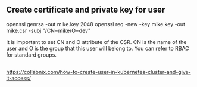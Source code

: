 ## Create certificate and private key for user
openssl genrsa -out  mike.key 2048
openssl req -new -key mike.key -out mike.csr -subj "/CN=mike/O=dev"

It is important to set CN and O attribute of the CSR. CN is the name of the user and O is the group that this user will belong to. You can refer to RBAC for standard groups.
## 

https://collabnix.com/how-to-create-user-in-kubernetes-cluster-and-give-it-access/ 

